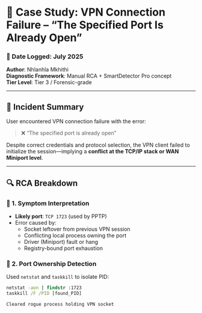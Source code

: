 # 🔐 Case Study: VPN Connection Failure – “The Specified Port Is Already Open”

### 📅 Date Logged: July 2025  
**Author**: Nhlanhla Mkhithi  
**Diagnostic Framework**: Manual RCA + SmartDetector Pro concept  
**Tier Level**: Tier 3 / Forensic-grade

---

## 🧠 Incident Summary

User encountered VPN connection failure with the error:

> ❌ “The specified port is already open”

Despite correct credentials and protocol selection, the VPN client failed to initialize the session—implying a **conflict at the TCP/IP stack or WAN Miniport level**.

---

## 🔍 RCA Breakdown

### 🔧 1. Symptom Interpretation

- **Likely port**: `TCP 1723` (used by PPTP)
- Error caused by:
  - Socket leftover from previous VPN session
  - Conflicting local process owning the port
  - Driver (Miniport) fault or hang
  - Registry-bound port exhaustion

### 🧰 2. Port Ownership Detection

Used `netstat` and `taskkill` to isolate PID:

```cmd
netstat -aon | findstr :1723
taskkill /F /PID [found_PID]

Cleared rogue process holding VPN socket